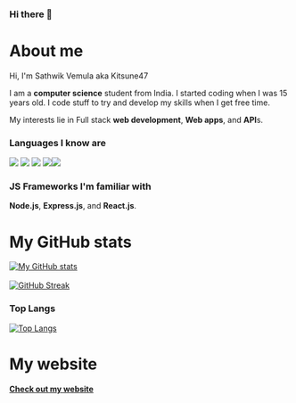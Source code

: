 ### Hi there 👋


# About me
Hi, I'm Sathwik Vemula aka Kitsune47

I am a **computer science** student from India. I started coding when I was 15 years old. I code stuff to try and develop my skills when I get free time.

My interests lie in Full stack **web development**, **Web apps**, and **API**s.

### Languages I know are
![](https://camo.githubusercontent.com/ddbeaac0298ab7864fff9ed11ff78cc48623e4ff75b6ba770ceeb80fb2aa9685/68747470733a2f2f696d672e736869656c64732e696f2f62616467652f2d4a6176615363726970742d3030303030303f7374796c653d666c6174266c6f676f3d6a617661736372697074) ![](https://camo.githubusercontent.com/2445258f402b6814c82108aee108719d366b80c0126868e74696d563acb04488/68747470733a2f2f696d672e736869656c64732e696f2f62616467652f2d507974686f6e2d3030303030303f7374796c653d666c6174266c6f676f3d707974686f6e) ![](https://camo.githubusercontent.com/3fd58db04ae96181db91ff9cee08bca4ca6db9db8dd38f2063f26781eaeb67e4/68747470733a2f2f696d672e736869656c64732e696f2f62616467652f2d48544d4c352d3030303030303f7374796c653d666c6174266c6f676f3d68746d6c35) ![](https://camo.githubusercontent.com/3371cca202a2aed4d8ef65da197d4d5e831213b26e433356ca8847a04634428b/68747470733a2f2f696d672e736869656c64732e696f2f62616467652f2d432b2b2d3030303030303f7374796c653d666c6174266c6f676f3d63253242253242)![](https://camo.githubusercontent.com/3a334223aa9bca7660ae5281904a27e58dad48aaf1283287d39e2bc14bb6c173/68747470733a2f2f696d672e736869656c64732e696f2f62616467652f2d435353332d3030303030303f7374796c653d666c6174266c6f676f3d63737333) 

### JS Frameworks I'm familiar with
**Node.js**, **Express.js**, and **React.js**.


# My GitHub stats
[![My GitHub stats](https://github-readme-stats.vercel.app/api?username=sathwikv2005&count_private=true&hide=prs,issues,contribs&show_icons=true&theme=tokyonight)](https://github.com/anuraghazra/github-readme-stats)
<br />
<br />
[![GitHub Streak](https://github-readme-streak-stats.herokuapp.com/?user=sathwikv2005&theme=dark)](https://git.io/streak-stats)
### Top Langs
[![Top Langs](https://github-readme-stats.vercel.app/api/top-langs/?username=sathwikv2005&layout=compact)](https://github.com/anuraghazra/github-readme-stats)

# My website
#### [Check out my website](https://kitsune47.com)
